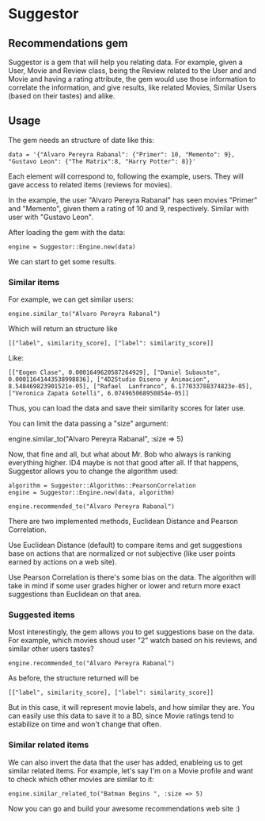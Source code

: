 # Suggestor 
## Recommendations gem

Suggestor is a gem that will help you relating data. For example, given a User, Movie and Review class, 
being the Review related to the User and and Movie and having a rating attribute, the gem would use those 
information to correlate the information, and give results, like related Movies, Similar Users (based on their
tastes) and alike. 

## Usage

The gem needs an structure of date like this:
 
    data = '{"Alvaro Pereyra Rabanal": {"Primer": 10, "Memento": 9}, "Gustavo Leon": {"The Matrix":8, "Harry Potter": 8}}'

Each element will correspond to, following the example, users. They will gave access to related items (reviews for movies). 

In the example, the user "Alvaro Pereyra Rabanal" has seen movies "Primer" and "Memento", given them a rating of 10 and 9, respectively. Similar with user with "Gustavo Leon".

After loading the gem with the data: 
    
    engine = Suggestor::Engine.new(data)

We can start to get some results. 


### Similar items

For example, we can get similar users: 

    engine.similar_to("Alvaro Pereyra Rabanal")

Which will return an structure like

    [["label", similarity_score], ["label": similarity_score]]

Like:

    [["Eogen Clase", 0.0001649620587264929], ["Daniel Subauste", 0.00011641443538998836], ["4D2Studio Diseno y Animacion", 8.548469823901521e-05], ["Rafael  Lanfranco", 6.177033788374823e-05], ["Veronica Zapata Gotelli", 6.074965068950854e-05]]

Thus, you can load the data and save their similarity scores for later use.

You can limit the data passing a "size" argument:

  engine.similar_to("Alvaro Pereyra Rabanal", :size => 5)

Now, that fine and all, but what about Mr. Bob who always is ranking everything
higher. ID4 maybe is not that good after all. If that happens, Suggestor allows you to change the algorithm used:

    algorithm = Suggestor::Algorithms::PearsonCorrelation
    engine = Suggestor::Engine.new(data, algorithm)

    engine.recommended_to("Alvaro Pereyra Rabanal")

There are two implemented methods, Euclidean Distance and Pearson Correlation.

Use Euclidean Distance (default) to compare items and get suggestions base on
actions that are normalized or not subjective (like user points earned by actions on a web site).

Use Pearson Correlation is there's some bias on the data. The algorithm will
take in mind if some user grades higher or lower and return more exact suggestions than Euclidean on that area.

### Suggested items

Most interestingly, the gem allows you to get suggestions base on the data.
For example, which movies shoud user "2" watch based on his reviews, and similar other users tastes?

    engine.recommended_to("Alvaro Pereyra Rabanal")

As before, the structure returned will be

    [["label", similarity_score], ["label": similarity_score]]

But in this case, it will represent movie labels, and how similar they are. You
can easily use this data to save it to a BD, since Movie ratings tend to estabilize on time and won't change that often. 

### Similar related items

We can also invert the data that the user has added, enableing us to get 
similar related items. For example, let's say I'm on a Movie profile and
want to check which other movies are similar to it:

    engine.similar_related_to("Batman Begins ", :size => 5)

Now you can go and build your awesome recommendations web site :)

